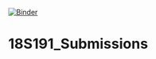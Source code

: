[![Binder](https://mybinder.org/badge_logo.svg)](https://mybinder.org/v2/gh/github.com:ReneganRonin/18S191_Submissions.git/main)

# 18S191_Submissions
